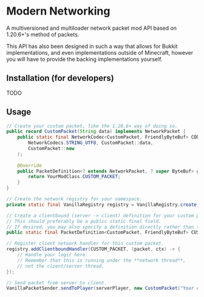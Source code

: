 # Modern Networking
A multiversioned and multiloader network packet mod API based on 1.20.6+'s method of packets.

This API has also been designed in such a way that allows for Bukkit implementations, and even implementations outside
of Minecraft, however you will have to provide the backing implementations yourself.

## Installation (for developers)
TODO

## Usage
```java
// Create your custom packet, like the 1.20.6+ way of doing so.
public record CustomPacket(String data) implements NetworkPacket {
    public static final NetworkCodec<CustomPacket, FriendlyByteBuf> CODEC = CompositeCodecs.composite(
        NetworkCodecs.STRING_UTF8, CustomPacket::data,
        CustomPacket::new
    );
    
    @Override
    public PacketDefinition<? extends NetworkPacket, ? super ByteBuf> getDefinition() {
        return YourModClass.CUSTOM_PACKET; 
    }
}

// Create the network registry for your namespace.
private static final VanillaRegistry registry = VanillaRegistry.create("modid");

// Create a clientbound (server -> client) definition for your custom packet.
// This should preferably be a public static final field.
// If desired, you may also specify a definition directly rather than the ID and codec.
public static final PacketDefinition<CustomPacket, FriendlyByteBuf> CUSTOM_PACKET = registry.registerClientbound("custom_packet", CustomPacket.CODEC);

// Register client network handler for this custom packet.
registry.addClientboundHandler(CUSTOM_PACKET, (packet, ctx) -> {
    // Handle your logic here.
    // Remember that this is running under the **network thread**,
    // not the client/server thread.
});

// Send packet from server to client.
VanillaPacketSender.sendToPlayer(serverPlayer, new CustomPacket("Your custom data here"));
```

